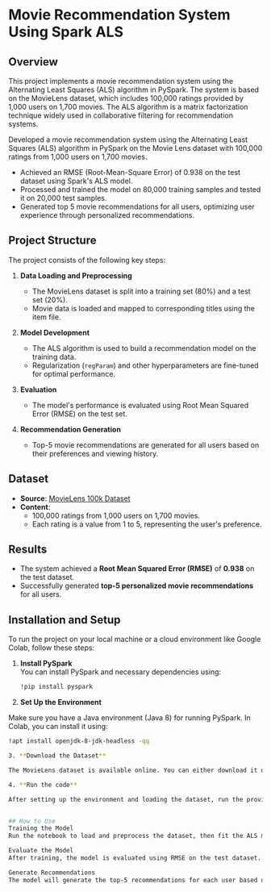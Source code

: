 # Movie Recommendation System Using Spark ALS

## Overview

This project implements a movie recommendation system using the Alternating Least Squares (ALS) algorithm in PySpark. The system is based on the MovieLens dataset, which includes 100,000 ratings provided by 1,000 users on 1,700 movies. The ALS algorithm is a matrix factorization technique widely used in collaborative filtering for recommendation systems.

Developed a movie recommendation system using the Alternating Least Squares (ALS) algorithm in PySpark on the Movie Lens dataset with 100,000 ratings from 1,000 users on 1,700 movies.
-	Achieved an RMSE (Root-Mean-Square Error) of 0.938 on the test dataset using Spark's ALS model.
-	Processed and trained the model on 80,000 training samples and tested it on 20,000 test samples.
-	Generated top 5 movie recommendations for all users, optimizing user experience through personalized recommendations.


## Project Structure

The project consists of the following key steps:

1. **Data Loading and Preprocessing**  
   - The MovieLens dataset is split into a training set (80%) and a test set (20%).
   - Movie data is loaded and mapped to corresponding titles using the item file.

2. **Model Development**  
   - The ALS algorithm is used to build a recommendation model on the training data.
   - Regularization (`regParam`) and other hyperparameters are fine-tuned for optimal performance.

3. **Evaluation**  
   - The model's performance is evaluated using Root Mean Squared Error (RMSE) on the test set.

4. **Recommendation Generation**  
   - Top-5 movie recommendations are generated for all users based on their preferences and viewing history.

## Dataset

- **Source**: [MovieLens 100k Dataset](https://grouplens.org/datasets/movielens/)
- **Content**: 
  - 100,000 ratings from 1,000 users on 1,700 movies.
  - Each rating is a value from 1 to 5, representing the user's preference.

## Results

- The system achieved a **Root Mean Squared Error (RMSE)** of **0.938** on the test dataset.
- Successfully generated **top-5 personalized movie recommendations** for all users.

## Installation and Setup

To run the project on your local machine or a cloud environment like Google Colab, follow these steps:

1. **Install PySpark**  
   You can install PySpark and necessary dependencies using:
   ```bash
   !pip install pyspark

2. **Set Up the Environment**

Make sure you have a Java environment (Java 8) for running PySpark. In Colab, you can install it using:

```bash
!apt install openjdk-8-jdk-headless -qq

3. **Download the Dataset**

The MovieLens dataset is available online. You can either download it directly or use the provided links in the notebook to fetch the training, test, and movie items data.

4. **Run the code**

After setting up the environment and loading the dataset, run the provided code to train the ALS model and generate recommendations.


## How to Use
Training the Model
Run the notebook to load and preprocess the dataset, then fit the ALS model on the training data.

Evaluate the Model
After training, the model is evaluated using RMSE on the test dataset.

Generate Recommendations
The model will generate the top-5 recommendations for each user based on their past ratings.
